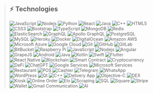 

>## ⚡ Technologies
>
>![JavaScript](https://img.shields.io/badge/-JavaScript-black?style=flat-square&logo=javascript)
>![Nodejs](https://img.shields.io/badge/-Nodejs-black?style=flat-square&logo=Node.js)
>![Python](https://img.shields.io/badge/-Python-black?style=flat-square&logo=Python)
>![React](https://img.shields.io/badge/-React-black?style=flat-square&logo=react)
>![Java](https://img.shields.io/badge/-java-E34A86?style=flat-square&logo=java)
>![C++](https://img.shields.io/badge/-C++-00599C?style=flat-square&logo=c)
>![HTML5](https://img.shields.io/badge/-HTML5-E34F26?style=flat-square&logo=html5&logoColor=white)
>![CSS3](https://img.shields.io/badge/-CSS3-1572B6?style=flat-square&logo=css3)
>![Bootstrap](https://img.shields.io/badge/-Bootstrap-563D7C?style=flat-square&logo=bootstrap)
>![TypeScript](https://img.shields.io/badge/-TypeScript-007ACC?style=flat-square&logo=typescript)
>![MongoDB](https://img.shields.io/badge/-MongoDB-black?style=flat-square&logo=mongodb)
>![Redis](https://img.shields.io/badge/-Redis-black?style=flat-square&logo=Redis)
>![ElasticSearch](https://img.shields.io/badge/-ElasticSearch-005571?style=flat-square&logo=elasticsearch)
>![GraphQL](https://img.shields.io/badge/-GraphQL-E10098?style=flat-square&logo=graphql)
>![Apollo GraphQL](https://img.shields.io/badge/-Apollo%20GraphQL-311C87?style=flat-square&logo=apollo-graphql)
>![PostgreSQL](https://img.shields.io/badge/-PostgreSQL-336791?style=flat-square&logo=postgresql)
>![MySQL](https://img.shields.io/badge/-MySQL-black?style=flat-square&logo=mysql)
>![Heroku](https://img.shields.io/badge/-Heroku-430098?style=flat-square&logo=heroku)
>![Docker](https://img.shields.io/badge/-Docker-black?style=flat-square&logo=docker)
>![DigitalOcean](https://img.shields.io/badge/-Digital%20Ocean-darkblue?style=flat-square&logo=digitalocean)
>![Amazon AWS](https://img.shields.io/badge/Amazon%20AWS-232F3E?style=flat-square&logo=amazon-aws)
>![Microsoft Azure](https://img.shields.io/badge/Microsoft%20Azure-232F7E?style=flat-square&logo=microsoft-azure)
>![Google Cloud](https://img.shields.io/badge/Google%20Cloud-black?style=flat-square&logo=google-cloud)
>![Git](https://img.shields.io/badge/-Git-black?style=flat-square&logo=git)
>![GitHub](https://img.shields.io/badge/-GitHub-181717?style=flat-square&logo=github)
>![GitLab](https://img.shields.io/badge/-GitLab-FCA121?style=flat-square&logo=gitlab)
>![BitBucket](https://img.shields.io/badge/-BitBucket-darkblue?style=flat-square&logo=bitbucket)
>![Raspberry Pi](https://img.shields.io/badge/-Raspberry%20Pi-C51A4A?style=flat-square&logo=Raspberry-Pi)
![JavaScript](https://img.shields.io/badge/-JavaScript-black?style=flat-square&logo=javascript)
![Nodejs](https://img.shields.io/badge/-Nodejs-black?style=flat-square&logo=Node.js)
![Angular](https://img.shields.io/badge/-Angular-black?style=flat-square&logo=angular)
![GrapeJS](https://img.shields.io/badge/-GrapeJS-black?style=flat-square&logo=grapesjs)
![Android](https://img.shields.io/badge/-Android-black?style=flat-square&logo=android)
![Java](https://img.shields.io/badge/-Java-black?style=flat-square&logo=java)
![Kotlin](https://img.shields.io/badge/-Kotlin-black?style=flat-square&logo=kotlin)
![Swift](https://img.shields.io/badge/-Swift-black?style=flat-square&logo=swift)
![Flutter](https://img.shields.io/badge/-Flutter-black?style=flat-square&logo=flutter)
![React Native](https://img.shields.io/badge/-React%20Native-black?style=flat-square&logo=react)
![Blockchain](https://img.shields.io/badge/-Blockchain-black?style=flat-square&logo=blockchain)
![Smart Contract](https://img.shields.io/badge/-Smart%20Contract-black?style=flat-square&logo=ethereum)
![Cryptocurrency](https://img.shields.io/badge/-Cryptocurrency-black?style=flat-square&logo=bitcoin)
![DeFi](https://img.shields.io/badge/-DeFi-black?style=flat-square&logo=defi)
![ChatGPT](https://img.shields.io/badge/-ChatGPT-black?style=flat-square&logo=openai)
![Google Services](https://img.shields.io/badge/-Google%20Services-black?style=flat-square&logo=google)
![Microsoft Services](https://img.shields.io/badge/-Microsoft%20Services-black?style=flat-square&logo=microsoft)
![Restaurant](https://img.shields.io/badge/-Restaurant-black?style=flat-square&logo=foodpanda)
![POS](https://img.shields.io/badge/-POS-black?style=flat-square&logo=shopify)
![Cashier](https://img.shields.io/badge/-Cashier-black?style=flat-square&logo=paypal)
![Telegram](https://img.shields.io/badge/-Telegram-black?style=flat-square&logo=telegram)
![WhatsApp](https://img.shields.io/badge/-WhatsApp-black?style=flat-square&logo=whatsapp)
![WordPress](https://img.shields.io/badge/-WordPress-black?style=flat-square&logo=wordpress)
![Qt](https://img.shields.io/badge/-Qt-black?style=flat-square&logo=qt)
![C++](https://img.shields.io/badge/-C++-black?style=flat-square&logo=c%2B%2B)
![Delivery App](https://img.shields.io/badge/-Delivery%20App-black?style=flat-square&logo=uber)
![Objective-C](https://img.shields.io/badge/-Objective--C-black?style=flat-square&logo=apple)
![DEX](https://img.shields.io/badge/-DEX-black?style=flat-square&logo=binance)
![Kiosk](https://img.shields.io/badge/-Kiosk-black?style=flat-square&logo=verifone)
![Online Order](https://img.shields.io/badge/-Online%20Order-black?style=flat-square&logo=foodpanda)
![Elo](https://img.shields.io/badge/-Elo-black?style=flat-square&logo=elo)
![Scraping](https://img.shields.io/badge/-Scraping-black?style=flat-square&logo=webflow)
![SQL](https://img.shields.io/badge/-SQL-black?style=flat-square&logo=postgresql)
![Square](https://img.shields.io/badge/-Square-black?style=flat-square&logo=square)
![Stripe](https://img.shields.io/badge/-Stripe-black?style=flat-square&logo=stripe)
![Wallet](https://img.shields.io/badge/-Wallet-black?style=flat-square&logo=bitcoin)
![Gmail Communication](https://img.shields.io/badge/-Gmail%20Communication-black?style=flat-square&logo=gmail)
![AI](https://img.shields.io/badge/-AI-black?style=flat-square&logo=ai)
